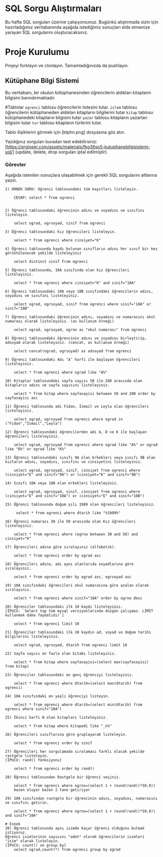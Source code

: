 # SQL Sorgu Alıştırmaları

Bu hafta SQL sorguları üzerine çalışıyorsunuz. Bugünkü alıştırmada sizin için hazırladığımız veritabanında aşağıda istediğimiz sonuçları elde etmenize yarayan SQL sorgularını oluşturacaksınız.

# Proje Kurulumu
Projeyi forklayın ve clonlayın. Tamamladığınızda da pushlayın.

## Kütüphane Bilgi Sistemi

Bu veritabanı, bir okulun kütüphanesinden öğrencilerin aldıkları kitapların bilgisini barındırmaktadır.

#Tablolar 
`ogrenci` tablosu öğrencilerin listesini tutar.
`islem` tablosu öğrencilerin kütüphaneden aldıkları kitapların bilgilerini tutar
`kitap` tablosu kütüphanedeki kitapların bilgisini tutar
`yazar` tablosu kitapların yazarları bilgisini tutar
`tur` tablosu kitapların türlerini tutar.

Tablo ilişiklerini görmek için [ktphn.png] dosyasına göz atın.

Yazdığınız sorguları buradan test edebilirsiniz: [https://ergineer.com/assets/materials/fkg36so5-kutuphanebilgisistemi-sql/] (update, delete, drop sorguları iptal edilmiştir).

### Görevler

Aşağıda istenilen sonuçlara ulaşabilmek için gerekli SQL sorgularını altlarına yazın. 


	1) ÖRNEK SORU: Öğrenci tablosundaki tüm kayıtları listeleyin.
	
		CEVAP: select * from ogrenci

	
	2) Öğrenci tablosundaki öğrencinin adını ve soyadını ve sınıfını listeleyin.

		select ograd, ogrsoyad, sinif from ogrenci
	
	3) Öğrenci tablosundaki kız öğrencileri listeleyin. 

		select * from ogrenci where cinsiyet="K"
	
	4) Öğrenci tablosunda kaydı bulunan sınıfların adını her sınıf bir kez görüntülenecek şekilde listeleyiniz
	
		select distinct sinif from ogrenci

	5) Öğrenci tablosunda, 10A sınıfında olan kız öğrencileri listeleyiniz.

		select * from ogrenci where cinsiyet="K" and sinif="10A"
	
	6) Öğrenci tablosundaki 10A veya 10B sınıfındaki öğrencilerin adını, soyadını ve sınıfını listeleyiniz.

		select ograd, ogrsoyad, sinif from ogrenci where sinif="10A" or sinif="10B"
	
	7) Öğrenci tablosundaki öğrencinin adını, soyadını ve numarasını okul numarası olarak listeleyiniz. (as kullanım örneği)
	
		select ograd, ogrsoyad, ogrno as "okul numarası" from ogrenci

	8) Öğrenci tablosundaki öğrencinin adını ve soyadını birleştirip, adsoyad olarak listeleyiniz. (concat, as kullanım örneği)
	
		select concat(ograd, ogrsoyad) as adsoyad from ogrenci

	9) Öğrenci tablosundaki Adı ‘A’ harfi ile başlayan öğrencileri listeleyiniz.
	
		select * from ogrenci where ograd like "A%"

	10) Kitaplar tablosundaki sayfa sayısı 50 ile 200 arasında olan kitapların adını ve sayfa sayısını listeleyiniz.

		select * from kitap where sayfasayisi between 50 and 200 order by sayfasayisi asc

	11) Öğrenci tablosunda adı Fidan, İsmail ve Leyla olan öğrencileri listeleyiniz.
	
		select ograd, ogrsoyad from ogrenci where ograd in ("Fidan","İsmail","Leyla")

	12) Öğrenci tablosundaki öğrencilerden adı A, D ve K ile başlayan öğrencileri listeleyiniz.

		select ograd, ogrsoyad from ogrenci where ograd like "A%" or ograd like "D%" or ograd like "K%"
	
	13) Öğrenci tablosundaki sınıfı 9A olan Erkekleri veya sınıfı 9B olan kızların adını, soyadını, sınıfını ve cinsiyetini listeleyiniz.
	
		select ograd, ogrsoyad, sinif, cinsiyet from ogrenci where (cinsiyet="E" and sinif="9A") or (cinsiyet="K" and sinif="9B")
	
	14) Sınıfı 10A veya 10B olan erkekleri listeleyiniz.
	
		select ograd, ogrsoyad, sinif, cinsiyet from ogrenci where (cinsiyet="E" and sinif="10A") or (cinsiyet="E" and sinif="10B")

	15) Öğrenci tablosunda doğum yılı 1989 olan öğrencileri listeleyiniz.
		
		 select * from ogrenci where dtarih like "%1989%"
	
	16) Öğrenci numarası 30 ile 50 arasında olan Kız öğrencileri listeleyiniz.

		select * from ogrenci where (ogrno between 30 and 50) and cinsiyet="K"
	
	17) Öğrencileri adına göre sıralayınız (alfabetik).

		select * from ogrenci order by ograd asc
	
	18) Öğrencileri adına, adı aynı olanlarıda soyadlarına göre sıralayınız.

		select * from ogrenci order by ograd asc, ogrsoyad asc
	
	19) 10A sınıfındaki öğrencileri okul numarasına göre azalan olarak sıralayınız.
	
		select * from ogrenci where sinif="10A" order by ogrno desc

	20) Öğrenciler tablosundaki ilk 10 kaydı listeleyiniz.
	[İPUCU: `Select top tüm mysql versiyonlarında düzgün çalışmaz. LİMİT kullanmak daha faydalıdır`]

		select * from ogrenci limit 10
	
	21) Öğrenciler tablosundaki ilk 10 kaydın ad, soyad ve doğum tarihi bilgilerini listeleyiniz.
	
		select ograd, ogrsoyad, dtarih from ogrenci limit 10
	
	22) Sayfa sayısı en fazla olan kitabı listeleyiniz.
	
		select * from kitap where sayfasayisi=(select max(sayfasayisi) from kitap)

	23) Öğrenciler tablosundaki en genç öğrenciyi listeleyiniz.

		select * from ogrenci where dtarih=(select max(dtarih) from ogrenci)
	
	24) 10A sınıfındaki en yaşlı öğrenciyi listeyin.
	
		select * from ogrenci where dtarih=(select min(dtarih) from ogrenci where sinif="10A")

	25) İkinci harfi N olan kitapları listeleyiniz.

		select * from kitap where kitapadi like "_n%"
	
	26) Öğrencileri sınıflarına göre gruplayarak listeleyin.

		select * from ogrenci order by sinif
	
	27) Öğrencileri her sorgulamada sıralaması farklı olacak şekilde rastgele listeleyin. 
	[İPUCU: rand() fonksiyonu]

		select * from ogrenci order by rand()
	
	28) Öğrenci tablosundan Rastgele bir öğrenci seçiniz.
	
		select * from ogrenci where ogrno=(select 1 + round(rand()*50,0))
		bazen oluyor bazen 2 tane getiriyor

	29) 10A sınıfından rastgele bir öğrencinin adını, soyadını, numarasını ve sınıfını getirin.
	
		select * from ogrenci where ogrno=(select 1 + round(rand()*50,0)) and sinif="10A"

	# Esnek
	30) Öğrenci tablosunda aynı isimde kaçar öğrenci olduğunu bulmak istiyoruz. 
	Öğrenci isimlerinin sayısını "adet" olarak öğrencilerin isimleri "isim" olarak listeleyin. 
	[İPUCU: count() ve group by]
		select ograd,count(*) from ogrenci group by ograd
		

